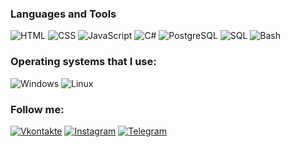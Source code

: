 ### Languages and Tools

![HTML](https://img.shields.io/badge/-HTML-070c0f?style=for-the-badge&logo=html5)
![CSS](https://img.shields.io/badge/-CSS-070c0f?style=for-the-badge&logo=css3)
![JavaScript](https://img.shields.io/badge/-JavaScript-070c0f?style=for-the-badge&logo=javascript)
![C#](https://img.shields.io/badge/-C%23-070c0f?style=for-the-badge&logo=sharp)
![PostgreSQL](https://img.shields.io/badge/-PostgreSQL-070c0f?style=for-the-badge&logo=postgresql)
![SQL](https://img.shields.io/badge/-sql-070c0f?style=for-the-badge&logo=mysql)
![Bash](https://img.shields.io/badge/-Bash-070c0f?style=for-the-badge&logo=linux)

### Operating systems that I use:

![Windows](https://img.shields.io/badge/-Windows-070c0f?style=for-the-badge&logo=windows)
![Linux](https://img.shields.io/badge/-Linux-070c0f?style=for-the-badge&logo=linux)

### Follow me:

[![Vkontakte](https://img.shields.io/badge/-Vkontakte-070c0f?style=for-the-badge&logo=vk)](https://vk.com/antipathyxd)
[![Instagram](https://img.shields.io/badge/-Instagram-070c0f?style=for-the-badge&logo=instagram)](https://www.instagram.com/antipathyxd/)
[![Telegram](https://img.shields.io/badge/-Telegram-070c0f?style=for-the-badge&logo=telegram)](https://t.me/antipathyxd)
